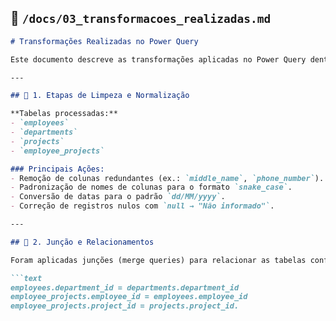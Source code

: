 ## 📘 `/docs/03_transformacoes_realizadas.md`

```markdown
# Transformações Realizadas no Power Query

Este documento descreve as transformações aplicadas no Power Query dentro do Power BI para limpeza, padronização e integração dos dados do banco de dados Azure MySQL.

---

## 🧹 1. Etapas de Limpeza e Normalização

**Tabelas processadas:**  
- `employees`  
- `departments`  
- `projects`  
- `employee_projects`

### Principais Ações:
- Remoção de colunas redundantes (ex.: `middle_name`, `phone_number`).
- Padronização de nomes de colunas para o formato `snake_case`.
- Conversão de datas para o padrão `dd/MM/yyyy`.
- Correção de registros nulos com `null → "Não informado"`.

---

## 🧩 2. Junção e Relacionamentos

Foram aplicadas junções (merge queries) para relacionar as tabelas conforme o modelo lógico:

```text
employees.department_id = departments.department_id
employee_projects.employee_id = employees.employee_id
employee_projects.project_id = projects.project_id.

